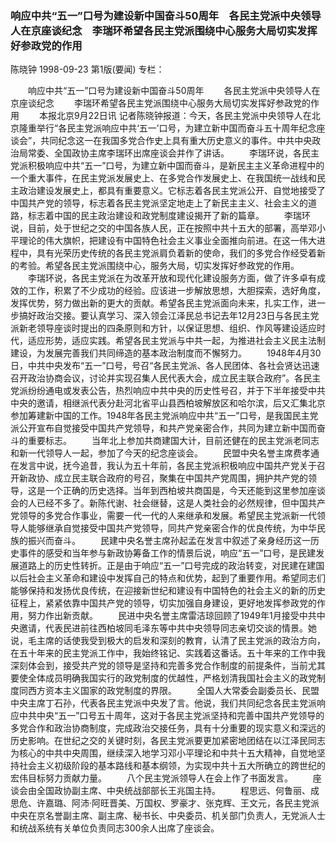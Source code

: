 ### 响应中共“五一”口号为建设新中国奋斗50周年　各民主党派中央领导人在京座谈纪念　李瑞环希望各民主党派围绕中心服务大局切实发挥好参政党的作用
陈晓钟
1998-09-23
第1版(要闻)
专栏：

　　响应中共“五一”口号为建设新中国奋斗50周年
　　各民主党派中央领导人在京座谈纪念
　　李瑞环希望各民主党派围绕中心服务大局切实发挥好参政党的作用
　　本报北京9月22日讯  记者陈晓钟报道：今天，各民主党派中央领导人在北京隆重举行“各民主党派响应中共‘五一’口号，为建立新中国而奋斗五十周年纪念座谈会”，共同纪念这一在我国多党合作史上具有重大历史意义的事件。中共中央政治局常委、全国政协主席李瑞环出席座谈会并作了讲话。
　　李瑞环说，各民主党派积极响应中共“五一”口号，为建立新中国而奋斗，是新民主主义革命进程中的一个重大事件，在民主党派发展史上、在多党合作发展史上、在我国统一战线和民主政治建设发展史上，都具有重要意义。它标志着各民主党派公开、自觉地接受了中国共产党的领导，标志着各民主党派坚定地走上了新民主主义、社会主义的道路，标志着中国的民主政治建设和政党制度建设揭开了新的篇章。
　　李瑞环说，目前，处于世纪之交的中国各族人民，正在按照中共十五大的部署，高举邓小平理论的伟大旗帜，把建设有中国特色社会主义事业全面推向前进。在这一伟大进程中，具有光荣历史传统的各民主党派肩负着新的使命，我们的多党合作经受着新的考验。希望各民主党派围绕中心，服务大局，切实发挥好参政党的作用。
　　李瑞环说，各民主党派在为改革开放和现代化建设服务方面，做了许多卓有成效的工作，积累了不少成功的经验。应该进一步解放思想，大胆探索，选好角度，发挥优势，努力做出新的更大的贡献。希望各民主党派面向未来，扎实工作，进一步搞好政治交接。要认真学习、深入领会江泽民总书记去年12月23日与各民主党派新老领导座谈时提出的四条原则和方针，以保证思想、组织、作风等建设适应时代，适应形势，适应实践。希望各民主党派与中共一起，为推进社会主义民主法制建设，为发展完善我们共同缔造的基本政治制度而不懈努力。
　　1948年4月30日，中共中央发布“五一”口号，号召“各民主党派、各人民团体、各社会贤达迅速召开政治协商会议，讨论并实现召集人民代表大会，成立民主联合政府”。各民主党派纷纷通电或发表公告，热烈响应中共中央的历史性号召，并于下半年接受中共中央的邀请，相继派代表分赴河北省平山县西柏坡解放区和哈尔滨，后又汇集北京参加筹建新中国的工作。1948年各民主党派响应中共“五一”口号，是我国民主党派公开宣布自觉接受中国共产党领导，和共产党亲密合作，共同为建立新中国而奋斗的重要标志。
　　当年北上参加共商建国大计，目前还健在的民主党派老同志和新一代领导人一起，参加了今天的纪念座谈会。
　　民盟中央名誉主席费孝通在发言中说，抚今追昔，我认为五十年前，各民主党派积极响应中国共产党关于召开新政协、成立民主联合政府的号召，聚集在中国共产党周围，拥护共产党的领导，这是一个正确的历史选择。当年到西柏坡共商国是，今天还能到这里参加座谈会的人已经不多了。新陈代谢、社会继替，这是人类社会的必然规律，但中国共产党领导的多党合作事业，需要一代一代的人来继承和发展。希望民主党派新一代领导人能够继承自觉接受中国共产党领导，同共产党亲密合作的优良传统，为中华民族的振兴而奋斗。
　　民建中央名誉主席孙起孟在发言中叙述了亲身经历这一历史事件的感受和当年参与新政协筹备工作的情景后说，响应“五一”口号，是民建发展道路上的历史性转折。正是由于响应“五一”口号完成的政治转变，对民建在建国以后社会主义革命和建设中发挥自己的特点和优势，起到了重要作用。希望同志们能够保持和发扬优良传统，在迎接新世纪和建设有中国特色的社会主义的新的历史征程上，紧紧依靠中国共产党的领导，切实加强自身建设，更好地发挥参政党的作用，努力作出新贡献。
　　民进中央名誉主席雷洁琼回顾了1949年1月接受中共中央邀请，代表民进前往西柏坡同毛泽东等中共中央领导同志亲切交谈的情景。她说，毛主席的话使我受到极大的启发和深刻的教育，认清了民主党派的政治方向，在五十年来的民主党派工作中，我始终铭记、实践着这番话。五十年来的工作中我深刻体会到，接受共产党的领导是坚持和完善多党合作制度的前提条件，当前尤其要使全体成员明确我国实行的政党制度的优越性，严格划清我国社会主义的政党制度同西方资本主义国家的政党制度的界限。
　　全国人大常委会副委员长、民盟中央主席丁石孙，代表各民主党派中央发了言。他说，我们共同纪念各民主党派响应中共中央“五一”口号五十周年，这对于各民主党派坚持和完善中国共产党领导的多党合作和政治协商制度，完成政治交接任务，具有十分重要的现实意义和深远的历史影响。在世纪之交的关键时刻，各民主党派要更加紧密地团结在以江泽民同志为核心的中共中央周围，继续深入地学习邓小平理论和中共十五大精神，自觉地坚持社会主义初级阶段的基本路线和基本纲领，为实现中共十五大所确立的跨世纪的宏伟目标努力贡献力量。
　　八个民主党派领导人在会上作了书面发言。
　　座谈会由全国政协副主席、中央统战部部长王兆国主持。
　　程思远、何鲁丽、成思危、许嘉璐、阿沛·阿旺晋美、万国权、罗豪才、张克辉、王文元，各民主党派中央在京名誉副主席、副主席、秘书长、中央委员、机关部门负责人，无党派人士和统战系统有关单位负责同志300余人出席了座谈会。
